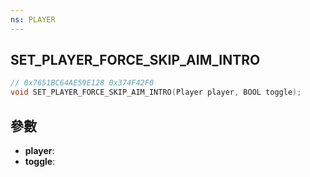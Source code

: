 ```yaml
---
ns: PLAYER
---
```

## SET_PLAYER_FORCE_SKIP_AIM_INTRO

```c
// 0x7651BC64AE59E128 0x374F42F0
void SET_PLAYER_FORCE_SKIP_AIM_INTRO(Player player, BOOL toggle);
```


## 參數
* **player**: 
* **toggle**: 

